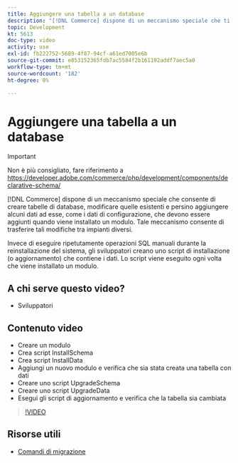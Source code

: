 ```yaml
---
title: Aggiungere una tabella a un database
description: "[!DNL Commerce] dispone di un meccanismo speciale che ti consente di creare tabelle di database, modificarne quelle esistenti e persino di aggiungere alcuni dati."
topic: Development
kt: 5613
doc-type: video
activity: use
exl-id: fb222752-5689-4f87-94cf-a61ed7005e6b
source-git-commit: e853152365fdb7ac5584f2b161192addf7aec5a0
workflow-type: tm+mt
source-wordcount: '182'
ht-degree: 0%

---
```


# Aggiungere una tabella a un database

>[!IMPORTANT]
>
>Non è più consigliato, fare riferimento a https://developer.adobe.com/commerce/php/development/components/declarative-schema/


[!DNL Commerce] dispone di un meccanismo speciale che consente di creare tabelle di database, modificare quelle esistenti e persino aggiungere alcuni dati ad esse, come i dati di configurazione, che devono essere aggiunti quando viene installato un modulo. Tale meccanismo consente di trasferire tali modifiche tra impianti diversi.

Invece di eseguire ripetutamente operazioni SQL manuali durante la reinstallazione del sistema, gli sviluppatori creano uno script di installazione (o aggiornamento) che contiene i dati. Lo script viene eseguito ogni volta che viene installato un modulo.

## A chi serve questo video?

- Sviluppatori

## Contenuto video

- Creare un modulo
- Crea script InstallSchema
- Crea script InstallData
- Aggiungi un nuovo modulo e verifica che sia stata creata una tabella con dati
- Creare uno script UpgradeSchema
- Creare uno script UpgradeData
- Esegui gli script di aggiornamento e verifica che la tabella sia cambiata

>[!VIDEO](https://video.tv.adobe.com/v/35791?quality=12&learn=on)

## Risorse utili

- [Comandi di migrazione](https://devdocs.magento.com/guides/v2.4/extension-dev-guide/declarative-schema/migration-commands.html)
